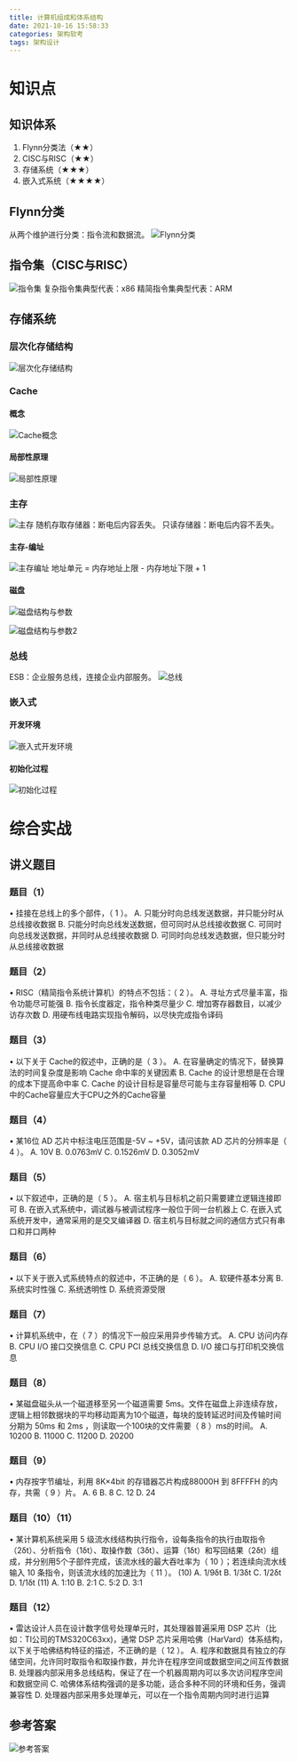 ```yaml
---
title: 计算机组成和体系结构
date: 2021-10-16 15:58:33
categories: 架构软考
tags: 架构设计
---
```



# 知识点

## 知识体系
1. Flynn分类法（★★）
2. CISC与RISC（★★）
3. 存储系统（★★★）
4. 嵌入式系统（★★★★）

## Flynn分类
从两个维护进行分类：指令流和数据流。
![Flynn分类](/images/系统架构师/计算机组成和体系结构-Flynn.png)

<!--more-->

## 指令集（CISC与RISC）
![指令集](/images/系统架构师/计算机组成和体系结构-指令集.png)
复杂指令集典型代表：x86
精简指令集典型代表：ARM

## 存储系统
### 层次化存储结构
![层次化存储结构](/images/系统架构师/计算机组成和体系结构-层次化存储结构.png)

### Cache
#### 概念
![Cache概念](/images/系统架构师/计算机组成和体系结构-Cache概念.png)

#### 局部性原理
![局部性原理](/images/系统架构师/计算机组成和体系结构-局部性原理.png)

### 主存
![主存](/images/系统架构师/计算机组成和体系结构-主存.png)
随机存取存储器：断电后内容丢失。
只读存储器：断电后内容不丢失。

#### 主存-编址
![主存编址](/images/系统架构师/计算机组成和体系结构-主存编址.png)
地址单元 = 内存地址上限 - 内存地址下限 + 1

#### 磁盘
![磁盘结构与参数](/images/系统架构师/计算机组成和体系结构-磁盘结构与参数.png)

![磁盘结构与参数2](/images/系统架构师/计算机组成和体系结构-磁盘结构与参数2.png)

### 总线
ESB：企业服务总线，连接企业内部服务。
![总线](/images/系统架构师/计算机组成和体系结构-总线.png)

### 嵌入式
#### 开发环境
![嵌入式开发环境](/images/系统架构师/计算机组成和体系结构-嵌入式开发环境.png)
#### 初始化过程
![初始化过程](/images/系统架构师/计算机组成和体系结构-嵌入式初始化过程.png)


# 综合实战 
## 讲义题目
### 题目（1）
• 挂接在总线上的多个部件，（ 1 ）。
A. 只能分时向总线发送数据，并只能分时从总线接收数据
B. 只能分时向总线发送数据，但可同时从总线接收数据
C. 可同时向总线发送数据，并同时从总线接收数据
D. 可同时向总线发选数据，但只能分时从总线接收数据

### 题目（2）
• RISC（精简指令系统计算机）的特点不包括：（ 2 ）。
A. 寻址方式尽量丰富，指令功能尽可能强
B. 指令长度器定，指令种类尽量少
C. 增加寄存器数目，以减少访存次数
D. 用硬布线电路实现指令解码，以尽快完成指令译码

### 题目（3）
• 以下关于 Cache的叙述中，正确的是（ 3 ）。
A. 在容量确定的情况下，替换算法的时间复杂度是影响 Cache 命中率的关键因素
B. Cache 的设计思想是在合理的成本下提高命中率
C. Cache 的设计目标是容量尽可能与主存容量相等
D. CPU中的Cache容量应大于CPU之外的Cache容量

### 题目（4）
• 某16位 AD 芯片中标注电压范围是-5V ~ +5V，请问该款 AD 芯片的分辨率是（ 4 ）。
A. 10V      B. 0.0763mV     C. 0.1526mV     D. 0.3052mV 

### 题目（5）
• 以下叙述中，正确的是（ 5 ）。
A. 宿主机与目标机之前只需要建立逻辑连接即可
B. 在嵌入式系统中，调试器与被调试程序一般位于同一台机器上
C. 在嵌入式系统开发中，通常采用的是交叉编译器
D. 宿主机与目标就之间的通信方式只有串口和并口两种

### 题目（6）
• 以下关于嵌入式系统特点的叙述中，不正确的是（ 6 ）。
A. 软硬件基本分离       B. 系统实时性强     C. 系统透明性       D. 系统资源受限

### 题目（7）
• 计算机系统中，在（ 7 ）的情况下一般应采用异步传输方式。
A. CPU 访问内存     B. CPU I/O 接口交换信息     C. CPU PCI 总线交换信息     D. I/O 接口与打印机交换信息

### 题目（8）
• 某磁盘磁头从一个磁道移至另一个磁道需要 5ms。文件在磁盘上非连续存放，逻辑上相邻数据块的平均移动距离为10个磁道，每块的旋转延迟时间及传输时间分期为 50ms 和 2ms ，则读取一个100块的文件需要（ 8 ）ms的时间。
A. 10200        B. 11000        C. 11200        D. 20200 

### 题目（9）
• 内存按字节编址，利用 8K×4bit 的存错器芯片构成88000H 到 8FFFFH 的内存，共需（ 9 ）片。
A. 6        B. 8        C. 12       D. 24 

### 题目（10）（11）
• 某计算机系统采用 5 级流水线结构执行指令，设每条指令的执行由取指令（2δt）、分析指令（1δt）、取操作数（3δt）、运算（1δt）和写回结果（2δt）组成，并分别用5个子部件完成，该流水线的最大吞吐率为（ 10 ）；若连续向流水线输入 10 条指令，则该流水线的加速比为（ 11 ）。
(10) A. 1/9δt        B. 1/3δt        C. 1/2δt        D. 1/1δt
(11) A. 1:10     B. 2:1      C. 5:2      D. 3:1

### 题目（12）
• 雷达设计人员在设计数字信号处理单元时，其处理器普遍采用 DSP 芯片（比如：TI公司的TMS320C63xx)，通常 DSP 芯片采用哈佛（HarVard）体系结构，以下关于哈佛结构特征的描述，不正确的是（ 12 ）。
A. 程序和数据具有独立的存储空间，允许同时取指令和取操作数，并允许在程序空间或数据空间之间互传数据
B. 处理器内部采用多总线结构，保证了在一个机器周期内可以多次访问程序空间和数据空间
C. 哈佛体系结构强调的是多功能，适合多种不同的环境和任务，强调兼容性
D. 处理器内部采用多处理单元，可以在一个指令周期内同时进行运算


## 参考答案
![参考答案](/images/系统架构师/计算机组成和体系结构-参考答案.png)